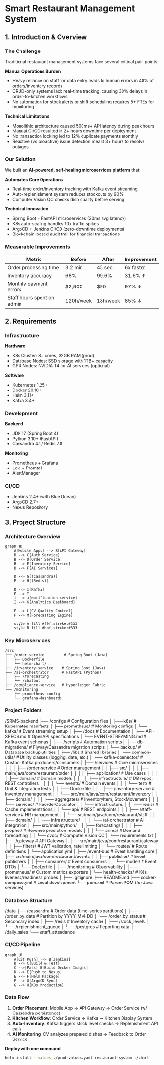 # Smart Restaurant Management System

## 1. Introduction & Overview

### The Challenge
Traditional restaurant management systems face several critical pain points:

**Manual Operations Burden**
- Heavy reliance on staff for data entry leads to human errors in 40% of orders/inventory records
- CRUD-only systems lack real-time tracking, causing 30% delays in order-to-kitchen workflows
- No automation for stock alerts or shift scheduling requires 5+ FTEs for monitoring

**Technical Limitations**
- Monolithic architecture caused 500ms+ API latency during peak hours
- Manual CI/CD resulted in 2+ hours downtime per deployment
- No transaction locking led to 12% duplicate payments monthly
- Reactive (vs proactive) issue detection meant 3+ hours to resolve outages

### Our Solution
We built an **AI-powered, self-healing microservices platform** that:

**Automates Core Operations**
- Real-time order/inventory tracking with Kafka event streaming
- Auto-replenishment system reduces stockouts by 90%
- Computer Vision QC checks dish quality before serving

**Technical Innovation**
- Spring Boot + FastAPI microservices (30ms avg latency)
- K8s auto-scaling handles 10x traffic spikes
- ArgoCD + Jenkins CI/CD (zero-downtime deployments)
- Blockchain-based audit trail for financial transactions

### Measurable Improvements
| Metric | Before | After | Improvement |
|--------|--------|-------|-------------|
| Order processing time | 3.2 min | 45 sec | 6x faster |
| Inventory accuracy | 68% | 99.6% | 31.6% ↑ |
| Monthly payment errors | $2,800 | $90 | 97% ↓ |
| Staff hours spent on admin | 120h/week | 18h/week | 85% ↓ |

## 2. Requirements

### Infrastructure
**Hardware**
- K8s Cluster: 8+ cores, 32GB RAM (prod)
- Database Nodes: SSD storage with 1TB+ capacity
- GPU Nodes: NVIDIA T4 for AI services (optional)

**Software**
- Kubernetes 1.25+
- Docker 20.10+
- Helm 3.11+
- Kafka 3.4+

### Development
**Backend**
- JDK 17 (Spring Boot 4)
- Python 3.10+ (FastAPI)
- Cassandra 4.1 / Redis 7.0

**Monitoring**
- Prometheus + Grafana
- Loki + Promtail
- AlertManager

### CI/CD
- Jenkins 2.4+ (with Blue Ocean)
- ArgoCD 2.7+
- Nexus Repository

## 3. Project Structure

### Architecture Overview
```mermaid
graph TD
    A[Mobile Apps] --> B[API Gateway]
    B --> C[Auth Service]
    B --> D[Order Service]
    B --> E[Inventory Service]
    B --> F[AI Services]
    
    D --> G[(Cassandra)]
    E --> H[(Redis)]
    
    D --> I[Kafka]
    E --> I
    I --> J[Notification Service]
    I --> K[Analytics Dashboard]
    
    F --> L[CV Quality Control]
    F --> M[Forecasting Engine]
    
    style A fill:#f9f,stroke:#333
    style B fill:#bbf,stroke:#333
```

### Key Microservices
```
/src
├── /order-service         # Spring Boot (Java)
│   ├── Dockerfile
│   └── helm-chart/
├── /inventory-service    # Spring Boot (Java)
├── /ai-orchestrator      # FastAPI (Python)
│   ├── /forecasting
│   └── /chatbot
├── /compliance-service   # Hyperledger Fabric
└── /monitoring
    ├── prometheus-config
    └── grafana-dashboards
```

### Project Folders
/SRMS-backend
├── /configs                  # Configuration files
│   ├── k8s/                  # Kubernetes manifests
│   ├── prometheus/           # Monitoring configs
│   └── kafka/                # Event streaming setup
│
├── /docs                     # Documentation
│   ├── API-SPECS.md          # OpenAPI specifications
│   └── EVENT-STREAMING.md    # Kafka event schemas
│
├── /scripts                  # Automation scripts
│   ├── db-migrations/        # Flyway/Cassandra migration scripts
│   └── backup/               # Database backup utilities
│
├── /libs                     # Shared libraries
│   ├── common-utils/         # Utility classes (logging, date, etc.)
│   └── kafka-connector/      # Custom Kafka producers/consumers
│
├── /services                 # Core microservices
│   │
│   ├── /order-service        # Order management
│   │   ├── src/
│   │   │   ├── main/java/com/restaurant/order
│   │   │   │   ├── application/  # Use cases
│   │   │   │   ├── domain/       # Domain models
│   │   │   │   ├── infrastructure/ # DB repos, REST controllers
│   │   │   │   └── events/       # Domain events
│   │   │   └── test/             # Unit & integration tests
│   │   └── Dockerfile
│   │
│   ├── /inventory-service    # Inventory management
│   │   └── src/main/java/com/restaurant/inventory
│   │       ├── domain/
│   │       │   ├── aggregates/   # InventoryItem, StockMovement
│   │       │   └── services/     # ReorderCalculator
│   │       └── infrastructure/
│   │           ├── redis/        # Cache implementations
│   │           └── api/          # REST endpoints
│   │
│   ├── /staff-service        # HR management
│   │   └── src/main/java/com/restaurant/staff
│   │       ├── domain/
│   │       └── infrastructure/
│   │
│   └── /ai-orchestrator      # AI integration
│       ├── src/main/python/
│       │   ├── forecasting/
│       │   │   ├── prophet/      # Revenue prediction models
│       │   │   └── arima/        # Demand forecasting
│       │   └── cvqc/             # Computer Vision QC
│       └── requirements.txt
│
├── /gateway                  # API Gateway
│   ├── src/main/java/com/restaurant/gateway
│   │   ├── filters/          # JWT validation, rate limiting
│   │   └── routes/           # Route definitions
│   └── application.yml
│
├── /event-bus                # Event handling core
│   ├── src/main/java/com/restaurant/events
│   │   ├── publisher/        # Event publishers
│   │   ├── consumer/         # Event consumers
│   │   └── model/            # Event DTOs
│   └── Dockerfile
│
├── /monitoring               # Observability
│   ├── prometheus/           # Custom metrics exporters
│   └── health-checks/        # K8s liveness/readiness probes
│
├── .gitignore
├── README.md
├── docker-compose.yml        # Local development
└── pom.xml                   # Parent POM (for Java services)

### Database Structure
/data
├── /cassandra      # Order data (time-series partitions)
│   ├── /order_by_date    # Partition by YYYY-MM-DD
│   └── /order_by_status  # Secondary index
│
├── /redis          # Inventory cache
│   ├── /stock_levels
│   └── /replenishment_queue
│
└── /postgres       # Reporting data
    ├── /daily_sales
    └── /staff_attendance

### CI/CD Pipeline
```mermaid
graph LR
    A[Git Push] --> B[Jenkins]
    B --> C{Build & Test}
    C -->|Pass| D[Build Docker Images]
    D --> E[Push to Nexus]
    E --> F[Helm Package]
    F --> G[ArgoCD Sync]
    G --> H[K8s Production]
```

### Data Flow
1. **Order Placement**: Mobile App → API Gateway → Order Service (w/ Cassandra persistence)
2. **Kitchen Workflow**: Order Service → Kafka → Kitchen Display System
3. **Auto-Inventory**: Kafka triggers stock level checks → Replenishment API calls
4. **AI Monitoring**: CV analyzes prepared dishes → Feedback to Order Service

**Deploy with one command**:
```bash
helm install --values ./prod-values.yaml restaurant-system ./chart
```